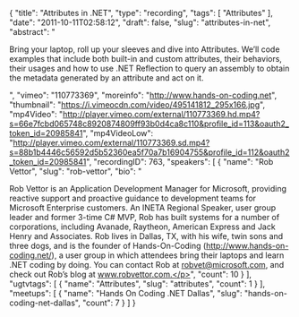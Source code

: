 {
  "title": "Attributes in .NET",
  "type": "recording",
  "tags": [
    "Attributes"
  ],
  "date": "2011-10-11T02:58:12",
  "draft": false,
  "slug": "attributes-in-net",
  "abstract": "<p>Bring your laptop, roll up your sleeves and dive into Attributes. We&rsquo;ll code examples that include both built-in and custom attributes, their behaviors, their usages and how to use .NET Reflection to query an assembly to obtain the metadata generated by an attribute and act on it.</p>",
  "vimeo": "110773369",
  "moreinfo": "http://www.hands-on-coding.net",
  "thumbnail": "https://i.vimeocdn.com/video/495141812_295x166.jpg",
  "mp4Video": "http://player.vimeo.com/external/110773369.hd.mp4?s=66e7fcbd065748c8920874809ff93b0d4ca8c110&profile_id=113&oauth2_token_id=20985841",
  "mp4VideoLow": "http://player.vimeo.com/external/110773369.sd.mp4?s=88b1b4446c56592d5b52360ea5f70a7b16904755&profile_id=112&oauth2_token_id=20985841",
  "recordingID": 763,
  "speakers": [
    {
      "name": "Rob Vettor",
      "slug": "rob-vettor",
      "bio": "<p>Rob Vettor is an Application Development Manager for Microsoft, providing reactive support and proactive guidance to development teams for Microsoft Enterprise customers. An INETA Regional Speaker, user group leader and former 3-time C# MVP, Rob has built systems for a number of corporations, including Avanade, Raytheon, American Express and Jack Henry and Associates. Rob lives in Dallas, TX, with his wife, twin sons and three dogs, and is the founder of Hands-On-Coding (http://www.hands-on-coding.net/), a user group in which attendees bring their laptops and learn .NET coding by doing. You can contact Rob at robvet@microsoft.com, and check out Rob’s blog at www.robvettor.com.</p>",
      "count": 10
    }
  ],
  "ugtvtags": [
    {
      "name": "Attributes",
      "slug": "attributes",
      "count": 1
    }
  ],
  "meetups": [
    {
      "name": "Hands On Coding .NET Dallas",
      "slug": "hands-on-coding-net-dallas",
      "count": 7
    }
  ]
}